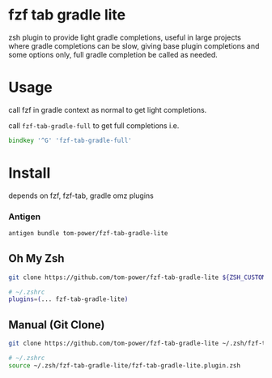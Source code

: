 # fzf tab gradle lite

zsh plugin to provide light gradle completions, useful in large projects where gradle completions can be slow, giving base plugin completions and some options only, full gradle completion be called as needed.

# Usage

call fzf in gradle context as normal to get light completions.

call `fzf-tab-gradle-full` to get full completions i.e.

```zsh
bindkey '^G' 'fzf-tab-gradle-full'
```

# Install

depends on fzf, fzf-tab, gradle omz plugins

### Antigen

```zsh
antigen bundle tom-power/fzf-tab-gradle-lite
```

## Oh My Zsh

```sh
git clone https://github.com/tom-power/fzf-tab-gradle-lite ${ZSH_CUSTOM:-~/.oh-my-zsh/custom}/plugins/fzf-tab-gradle-lite
```

```sh
# ~/.zshrc
plugins=(... fzf-tab-gradle-lite)
```

## Manual (Git Clone)

```sh
git clone https://github.com/tom-power/fzf-tab-gradle-lite ~/.zsh/fzf-tab-gradle-lite
```

```sh
# ~/.zshrc
source ~/.zsh/fzf-tab-gradle-lite/fzf-tab-gradle-lite.plugin.zsh
```
